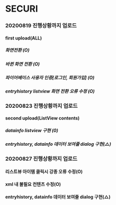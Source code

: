 # SECURI
### 20200819 진행상황까지 업로드
#### first upload(ALL)
##### 화면전환 (O)
##### 바뀐 화면 전환 (O)
##### 파이어베이스 사용자 인증[로그인, 회원가입] (O)
##### entryhistory listview 화면 전환 오류 수정 (O)


### 20200823 진행상황까지 업로드
#### second upload(ListView contents)
##### datainfo listview 구현 (0)
##### entryhistory, datainfo 데이터 보여줄 dialog 구현(△)


### 20200827 진행상황까지 업로드
#### 리스트뷰 아이템 클릭시 강종 오류 수정(O)
#### xml 내 불필요 컨텐츠 수정(O)
#### entryhistory, datainfo 데이터 보여줄 dialog 구현(△)

